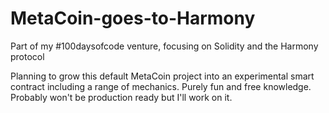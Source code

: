 # MetaCoin-goes-to-Harmony  
  
Part of my #100daysofcode venture, focusing on Solidity and the Harmony protocol  
  
Planning to grow this default MetaCoin project into an experimental smart contract including a range of mechanics. Purely fun and free knowledge. Probably won't be production ready but I'll work on it.  